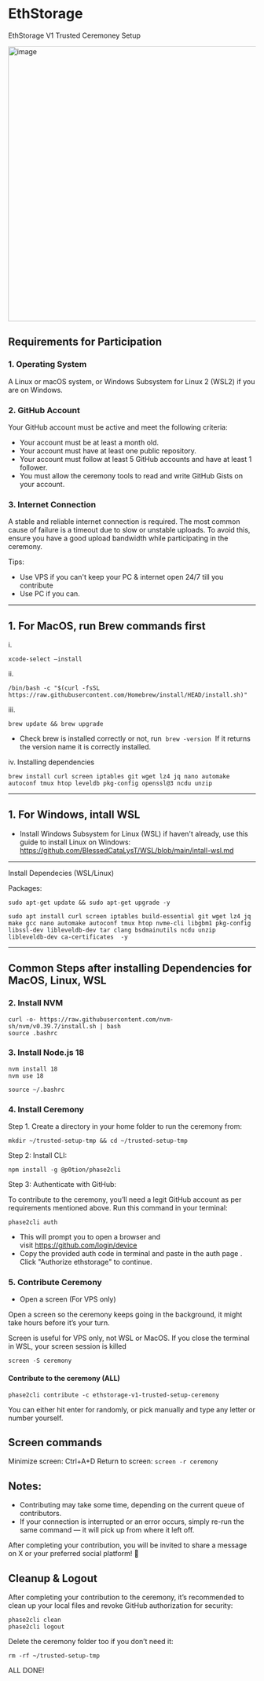 # EthStorage
EthStorage V1 Trusted Ceremoney Setup

<img width="1000" height="560" alt="image" src="https://github.com/user-attachments/assets/b92b4730-e19d-47ba-9098-3e260833e5b1" />

## Requirements for Participation

### 1. Operating System
A Linux or macOS system, or Windows Subsystem for Linux 2 (WSL2) if you are on Windows.

### 2. GitHub Account
Your GitHub account must be active and meet the following criteria:

+ Your account must be at least a month old.
+ Your account must have at least one public repository.
+ Your account must follow at least 5 GitHub accounts and have at least 1 follower.
+ You must allow the ceremony tools to read and write GitHub Gists on your account.

### 3. Internet Connection
A stable and reliable internet connection is required. The most common cause of failure is a timeout due to slow or unstable uploads. To avoid this, ensure you have a good upload bandwidth while participating in the ceremony.

Tips:
+ Use VPS if you can't keep your PC & internet open 24/7 till you contribute
+ Use PC if you can.
---
## 1. For MacOS, run Brew commands first
   
i. 
```
xcode-select —install
```
ii.
```
/bin/bash -c "$(curl -fsSL https://raw.githubusercontent.com/Homebrew/install/HEAD/install.sh)"
```
iii.
```
brew update && brew upgrade
```
- Check brew is installed correctly or not, run  ```brew -version```  If it returns the version name it is correctly installed.
  
iv. Installing dependencies
```
brew install curl screen iptables git wget lz4 jq nano automake autoconf tmux htop leveldb pkg-config openssl@3 ncdu unzip
```
---
## 1. For Windows, intall WSL

* Install Windows Subsystem for Linux (WSL) if haven't already, use this guide to install Linux on Windows: https://github.com/BlessedCataLysT/WSL/blob/main/intall-wsl.md
---

Install Dependecies (WSL/Linux)

Packages:
```
sudo apt-get update && sudo apt-get upgrade -y
```
```
sudo apt install curl screen iptables build-essential git wget lz4 jq make gcc nano automake autoconf tmux htop nvme-cli libgbm1 pkg-config libssl-dev libleveldb-dev tar clang bsdmainutils ncdu unzip libleveldb-dev ca-certificates  -y
```
---

## Common Steps after installing Dependencies for MacOS, Linux, WSL

### 2. Install NVM 
```
curl -o- https://raw.githubusercontent.com/nvm-sh/nvm/v0.39.7/install.sh | bash
source .bashrc
```

### 3. Install Node.js 18 
```
nvm install 18 
nvm use 18
```
```
source ~/.bashrc
```

### 4. Install Ceremony

Step 1. Create a directory in your home folder to run the ceremony from:
```
mkdir ~/trusted-setup-tmp && cd ~/trusted-setup-tmp
```
Step 2: Install CLI:
```
npm install -g @p0tion/phase2cli
```
Step 3: Authenticate with GitHub:

To contribute to the ceremony, you’ll need a legit GitHub account as per requirements mentioned above.
Run this command in your terminal:
```
phase2cli auth
```

+ This will prompt you to open a browser and visit https://github.com/login/device
+ Copy the provided auth code in terminal and paste in the auth page . Click "Authorize ethstorage" to continue.


### 5. Contribute Ceremony

* Open a screen (For VPS only)

Open a screen so the ceremony keeps going in the background, it might take hours before it’s your turn.

Screen is useful for VPS only, not WSL or MacOS. If you close the terminal in WSL, your screen session is killed
```
screen -S ceremony
```

#### Contribute to the ceremony (ALL)
```
phase2cli contribute -c ethstorage-v1-trusted-setup-ceremony
```

You can either hit enter for randomly, or pick manually and type any letter or number yourself.

## Screen commands

Minimize screen: Ctrl+A+D
Return to screen: ```screen -r ceremony```

## Notes:

+ Contributing may take some time, depending on the current queue of contributors.
+ If your connection is interrupted or an error occurs, simply re-run the same command — it will pick up from where it left off.

After completing your contribution, you will be invited to share a message on X or your preferred social platform! 🎉


## Cleanup & Logout

After completing your contribution to the ceremony, it’s recommended to clean up your local files and revoke GitHub authorization for security:
```
phase2cli clean
phase2cli logout
```
Delete the ceremony folder too if you don’t need it:
```
rm -rf ~/trusted-setup-tmp
```
ALL DONE!
